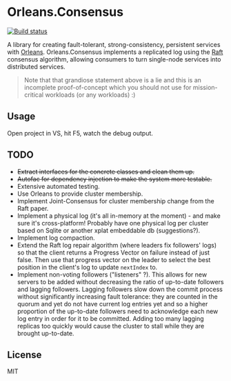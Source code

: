 # Orleans.Consensus
[![Build status](https://ci.appveyor.com/api/projects/status/6hjgxgc6rjnkd5hg?svg=true)](https://ci.appveyor.com/project/ReubenBond/orleans-consensus)


A library for creating fault-tolerant, strong-consistency, persistent services with [Orleans](https://github.com/dotnet/orleans).
Orleans.Consensus implements a replicated log using the [Raft](https://raft.github.io/) consensus algorithm, allowing consumers to turn single-node services into distributed services.

> Note that that grandiose statement above is a lie and this is an incomplete proof-of-concept which you should not use for mission-critical workloads (or any workloads) :)

## Usage

Open project in VS, hit F5, watch the debug output.

## TODO

* ~~Extract interfaces for the concrete classes and clean them up.~~
* ~~Autofac for dependency injection to make the system more testable.~~
* Extensive automated testing.
* Use Orleans to provide cluster membership.
* Implement Joint-Consensus for cluster membership change from the Raft paper.
* Implement a physical log (it's all in-memory at the moment) - and make sure it's cross-platform! Probably have one physical log per cluster based on Sqlite or another xplat embeddable db (suggestions?).
* Implement log compaction.
* Extend the Raft log repair algorithm (where leaders fix followers' logs) so that the client returns a Progress Vector on failure instead of just false. Then use that progress vector on the leader to select the best position in the client's log to update `nextIndex` to.
* Implement non-voting followers ("listeners" ?). This allows for new servers to be added without decreasing the ratio of up-to-date followers and lagging followers. Lagging followers slow down the commit process without significantly increasing fault tolerance: they are counted in the quorum and yet do not have current log entries yet and so a higher proportion of the up-to-date followers need to acknowledge each new log entry in order for it to be committed. Adding too many lagging replicas too quickly would cause the cluster to stall while they are brought up-to-date. 

## License

MIT
